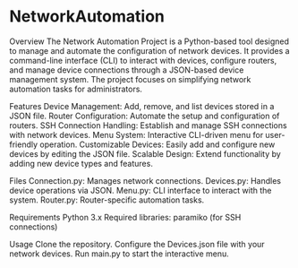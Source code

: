 # NetworkAutomation
Overview
The Network Automation Project is a Python-based tool designed to manage and automate the configuration of network devices. It provides a command-line interface (CLI) to interact with devices, configure routers, and manage device connections through a JSON-based device management system. The project focuses on simplifying network automation tasks for administrators.

Features
Device Management: Add, remove, and list devices stored in a JSON file.
Router Configuration: Automate the setup and configuration of routers.
SSH Connection Handling: Establish and manage SSH connections with network devices.
Menu System: Interactive CLI-driven menu for user-friendly operation.
Customizable Devices: Easily add and configure new devices by editing the JSON file.
Scalable Design: Extend functionality by adding new device types and features.

Files
Connection.py: Manages network connections.
Devices.py: Handles device operations via JSON.
Menu.py: CLI interface to interact with the system.
Router.py: Router-specific automation tasks.

Requirements
Python 3.x
Required libraries: paramiko (for SSH connections)

Usage
Clone the repository.
Configure the Devices.json file with your network devices.
Run main.py to start the interactive menu.
